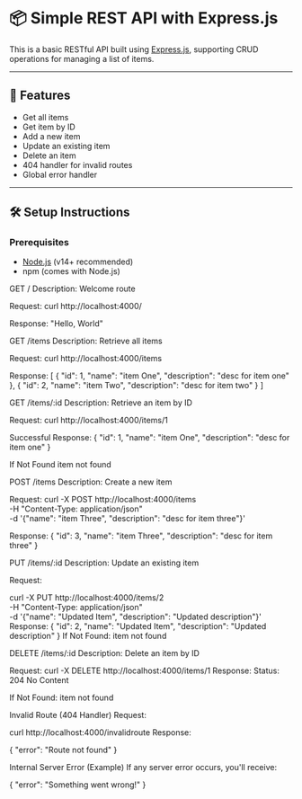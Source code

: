 # 📦 Simple REST API with Express.js

This is a basic RESTful API built using [Express.js](https://expressjs.com/), supporting CRUD operations for managing a list of items.

---

## 🚀 Features

- Get all items
- Get item by ID
- Add a new item
- Update an existing item
- Delete an item
- 404 handler for invalid routes
- Global error handler

---

## 🛠️ Setup Instructions

### Prerequisites

- [Node.js](https://nodejs.org/) (v14+ recommended)
- npm (comes with Node.js)

GET /
Description: Welcome route

Request:
curl http://localhost:4000/

Response:
"Hello, World"

GET /items
Description: Retrieve all items

Request:
curl http://localhost:4000/items

Response:
[
  {
    "id": 1,
    "name": "item One",
    "description": "desc for item one"
  },
  {
    "id": 2,
    "name": "item Two",
    "description": "desc for item two"
  }
]

GET /items/:id
Description: Retrieve an item by ID

Request:
curl http://localhost:4000/items/1

Successful Response:
{
  "id": 1,
  "name": "item One",
  "description": "desc for item one"
}

If Not Found
item not found

POST /items
Description: Create a new item

Request:
curl -X POST http://localhost:4000/items \
  -H "Content-Type: application/json" \
  -d '{"name": "item Three", "description": "desc for item three"}'

Response:
{
  "id": 3,
  "name": "item Three",
  "description": "desc for item three"
}

PUT /items/:id
Description: Update an existing item

Request:

curl -X PUT http://localhost:4000/items/2 \
  -H "Content-Type: application/json" \
  -d '{"name": "Updated Item", "description": "Updated description"}'
Response:
{
  "id": 2,
  "name": "Updated Item",
  "description": "Updated description"
}
If Not Found:
item not found

DELETE /items/:id
Description: Delete an item by ID

Request:
curl -X DELETE http://localhost:4000/items/1
Response:
Status: 204 No Content

If Not Found:
item not found

Invalid Route (404 Handler)
Request:

curl http://localhost:4000/invalidroute
Response:

{
  "error": "Route not found"
}

Internal Server Error (Example)
If any server error occurs, you'll receive:

{
  "error": "Something went wrong!"
}
